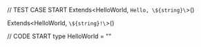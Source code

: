 // TEST CASE START 
Extends<HelloWorld, `Hello, \${string}\`>()

Extends<HelloWorld, `\${string}!\`>()

// CODE START
type HelloWorld = ""